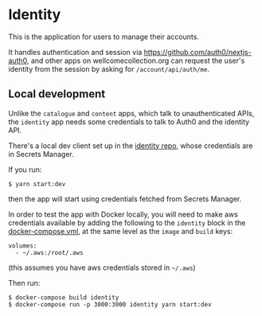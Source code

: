 # Identity

This is the application for users to manage their accounts.

It handles authentication and session via https://github.com/auth0/nextjs-auth0, and other apps on wellcomecollection.org can request the user's identity from the session by asking for `/account/api/auth/me`.

## Local development

Unlike the `catalogue` and `content` apps, which talk to unauthenticated APIs, the `identity` app needs some credentials to talk to Auth0 and the identity API.

There's a local dev client set up in the [identity repo](https://github.com/wellcomecollection/identity), whose credentials are in Secrets Manager.

If you run:

```console
$ yarn start:dev
```

then the app will start using credentials fetched from Secrets Manager.

In order to test the app with Docker locally, you will need to make aws credentials available by adding the following to the `identity` block in the [docker-compose.yml](https://github.com/wellcomecollection/wellcomecollection.org/blob/main/docker-compose.yml#L15-L21), at the same level as the `image` and `build` keys:

```
volumes:
  - ~/.aws:/root/.aws
```

(this assumes you have aws credentials stored in `~/.aws`)

Then run:

```console
$ docker-compose build identity
$ docker-compose run -p 3000:3000 identity yarn start:dev
```
